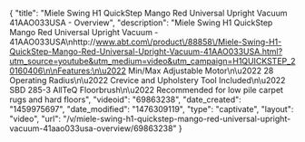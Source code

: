 {
    "title": "Miele Swing H1 QuickStep Mango Red Universal Upright Vacuum 41AAO033USA - Overview",
    "description": "Miele Swing H1 QuickStep Mango Red Universal Upright Vacuum - 41AAO033USA\nhttp:\/\/www.abt.com\/product\/88858\/Miele-Swing-H1-QuickStep-Mango-Red-Universal-Upright-Vacuum-41AAO033USA.html?utm_source=youtube&utm_medium=video&utm_campaign=H1QUICKSTEP_20160406\n\nFeatures:\n\u2022 Min\/Max Adjustable Motor\n\u2022 28 Operating Radius\n\u2022 Crevice and Upholstery Tool Included\n\u2022 SBD 285-3 AllTeQ Floorbrush\n\u2022 Recommended for low pile carpet rugs and hard floors",
    "videoid": "69863238",
    "date_created": "1459975697",
    "date_modified": "1476309119",
    "type": "captivate",
    "layout": "video",
    "url": "\/v\/miele-swing-h1-quickstep-mango-red-universal-upright-vacuum-41aao033usa-overview\/69863238"
}